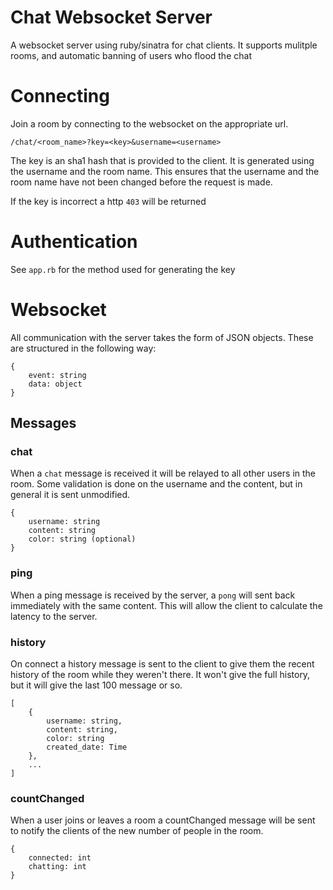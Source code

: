 # Chat Websocket Server

A websocket server using ruby/sinatra for chat clients. It supports mulitple rooms, and automatic banning of users who flood the chat

# Connecting

Join a room by connecting to the websocket on the appropriate url.

    /chat/<room_name>?key=<key>&username=<username>

The key is an sha1 hash that is provided to the client. It is generated using the username and the room name. This ensures that the username and the room name have not been changed before the request is made.

If the key is incorrect a http `403` will be returned

# Authentication

See `app.rb` for the method used for generating the key

# Websocket

All communication with the server takes the form of JSON objects. These are structured in the following way:

    {
        event: string
        data: object
    }

## Messages

### chat
When a `chat` message is received it will be relayed to all other users in the room. Some validation is done on the username and the content, but in general it is sent unmodified.

    {
        username: string
        content: string
        color: string (optional)
    }

### ping
When a ping message is received by the server, a `pong` will sent back immediately with the same content. This will allow the client to calculate the latency to the server.

### history
On connect a history message is sent to the client to give them the recent history of the room while they weren't there. It won't give the full history, but it will give the last 100 message or so.

    [
        {
            username: string,
            content: string,
            color: string
            created_date: Time
        },
        ...
    ]

### countChanged
When a user joins or leaves a room a countChanged message will be sent to notify the clients of the new number of people in the room.

    {
        connected: int
        chatting: int
    }

